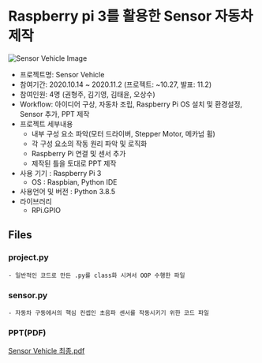 # Raspberry pi 3를 활용한 Sensor 자동차 제작

![Sensor Vehicle Image](https://user-images.githubusercontent.com/74335601/108645847-7a263300-74f7-11eb-9b53-a50b48371ea1.png)

- 프로젝트명: Sensor Vehicle
- 참여기간: 2020.10.14 ~ 2020.11.2 (프로젝트: ~10.27, 발표: 11.2)
- 참여인원: 4명 (권형주, 김기영, 김태윤, 오상수)
- Workflow: 아이디어 구상, 자동차 조립, Raspberry Pi OS 설치 및 환경설정, Sensor 추가, PPT 제작
- 프로젝트 세부내용
    - 내부 구성 요소 파악(모터 드라이버, Stepper Motor, 메카넘 휠)
    - 각 구성 요소의 작동 원리 파악 및 로직화
	- Raspberry Pi 연결 및 센서 추가
    - 제작된 틀을 토대로 PPT 제작
- 사용 기기 : Raspberry Pi 3
	- OS : Raspbian, Python IDE
- 사용언어 및 버전 : Python 3.8.5
- 라이브러리
	- RPi.GPIO

## Files
### project.py 
    - 일반적인 코드로 만든 .py를 class화 시켜서 OOP 수행한 파일

### sensor.py
	- 자동차 구동에서의 핵심 컨셉인 초음파 센서를 작동시키기 위한 코드 파일

### PPT(PDF)
[Sensor Vehicle 최종.pdf](https://github.com/monkey21254/Project/files/6019006/Sensor.Vehicle.pdf)